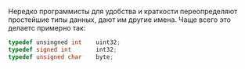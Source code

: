 
Нередко программисты для удобства и краткости переопределяют простейшие типы данных, дают им другие имена. Чаще всего это делаетс примерно так:  
```c++
typedef unsingned int    uint32;  
typedef signed int       int32;  
typedef unsigned char    byte;
```
